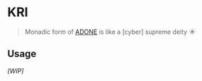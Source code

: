 # KRI 

> Monadic form of [ADONE](https://github.com/ciferox/adone) is like a [cyber] supreme deity :sunny:

## Usage

*[WIP]*
